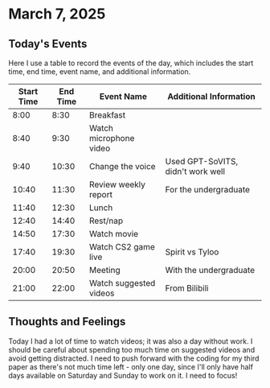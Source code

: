 # March 7, 2025

## Today's Events

Here I use a table to record the events of the day, which includes the start time, end time, event name, and additional information.

| Start Time | End Time | Event Name             | Additional Information            |
| ---------- | -------- | ---------------------- | --------------------------------- |
| 8:00       | 8:30     | Breakfast              |                                   |
| 8:40       | 9:30     | Watch microphone video |                                   |
| 9:40       | 10:30    | Change the voice       | Used GPT-SoVITS, didn't work well |
| 10:40      | 11:30    | Review weekly report   | For the undergraduate             |
| 11:40      | 12:30    | Lunch                  |                                   |
| 12:40      | 14:40    | Rest/nap               |                                   |
| 14:50      | 17:30    | Watch movie            |                                   |
| 17:40      | 19:30    | Watch CS2 game live    | Spirit vs Tyloo                   |
| 20:00      | 20:50    | Meeting                | With the undergraduate            |
| 21:00      | 22:00    | Watch suggested videos | From Bilibili                     |

## Thoughts and Feelings

Today I had a lot of time to watch videos; it was also a day without work. I should be careful about spending too much time on suggested videos and avoid getting distracted. I need to push forward with the coding for my third paper as there's not much time left - only one day, since I'll only have half days available on Saturday and Sunday to work on it. I need to focus!
